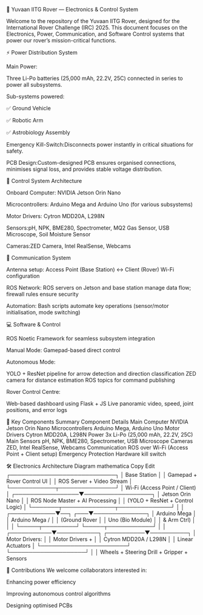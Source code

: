 🤖 Yuvaan IITG Rover — Electronics & Control System

Welcome to the repository of the Yuvaan IITG Rover, designed for the International Rover Challenge (IRC) 2025. This document focuses on the Electronics, Power, Communication, and Software Control systems that power our rover’s mission-critical functions.

⚡ Power Distribution System

Main Power:

Three Li-Po batteries (25,000 mAh, 22.2V, 25C) connected in series to power all subsystems.

Sub-systems powered:

✅ Ground Vehicle

✅ Robotic Arm

✅ Astrobiology Assembly

Emergency Kill-Switch:Disconnects power instantly in critical situations for safety.

PCB Design:Custom-designed PCB ensures organised connections, minimises signal loss, and provides stable voltage distribution.

🧠 Control System Architecture

Onboard Computer: NVIDIA Jetson Orin Nano

Microcontrollers: Arduino Mega and Arduino Uno (for various subsystems)

Motor Drivers: Cytron MDD20A, L298N

Sensors:pH, NPK, BME280, Spectrometer, MQ2 Gas Sensor, USB Microscope, Soil Moisture Sensor

Cameras:ZED Camera, Intel RealSense, Webcams

📡 Communication System

Antenna setup:
Access Point (Base Station) ↔ Client (Rover) Wi-Fi configuration

ROS Network:
ROS servers on Jetson and base station manage data flow; firewall rules ensure security

Automation:
Bash scripts automate key operations (sensor/motor initialisation, mode switching)

💻 Software & Control

ROS Noetic Framework for seamless subsystem integration

Manual Mode: Gamepad-based direct control

Autonomous Mode:

YOLO + ResNet pipeline for arrow detection and direction classification
ZED camera for distance estimation
ROS topics for command publishing

Rover Control Centre:

Web-based dashboard using Flask + JS
Live panoramic video, speed, joint positions, and error logs

🚀 Key Components Summary
Component	Details
Main Computer	NVIDIA Jetson Orin Nano
Microcontrollers	Arduino Mega, Arduino Uno
Motor Drivers	Cytron MDD20A, L298N
Power	3x Li-Po (25,000 mAh, 22.2V, 25C)
Main Sensors	pH, NPK, BME280, Spectrometer, USB Microscope
Cameras	ZED, Intel RealSense, Webcams
Communication	ROS over Wi-Fi (Access Point + Client setup)
Emergency Protection	Hardware kill switch

🛠️ Electronics Architecture Diagram
mathematica
Copy
Edit
                      ┌────────────────────────────┐
                      │        Base Station         │
                      │ Gamepad + Rover Control UI │
                      │ ROS Server + Video Stream  │
                      └────────────┬───────────────┘
                                   │ Wi-Fi (Access Point / Client)
                                   │
                ┌─────────────────▼──────────────────┐
                │         Jetson Orin Nano            │
                │ ROS Node Master + AI Processing     │
                │ (YOLO + ResNet + Control Logic)     │
                └───────┬──────────────┬──────────────┘
                        │              │
           ┌────────────▼──┐        ┌───▼──────────────┐
           │ Arduino Mega  │        │ Arduino Mega /   │
           │ (Ground Rover │        │ Uno (Bio Module) │
           │  & Arm Ctrl)  │        │                  │
           └─────┬─────────┘        └─────┬────────────┘
                 │                         │
     ┌───────────▼───────────┐  ┌──────────▼──────────┐
     │ Motor Drivers:        │  │ Motor Drivers +     │
     │ Cytron MDD20A / L298N │  │ Linear Actuators    │
     └───────────────────────┘  └────────────────────┘
                 │                         │
          Wheels + Steering          Drill + Gripper + Sensors







🤝 Contributions
We welcome collaborators interested in:

Enhancing power efficiency

Improving autonomous control algorithms

Designing optimised PCBs
